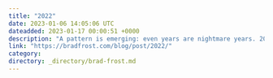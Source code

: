 ```yaml
---
title: "2022"
date: 2023-01-06 14:05:06 UTC
dateadded: 2023-01-17 00:00:51 +0000
description: "A pattern is emerging: even years are nightmare years. 2018 was a nightmare year. 2020 was a real fucking nightmare year. And now 2022 was a nightmare year. 2022 was a year of death, organizing chaos, once again putting our […]"
link: "https://bradfrost.com/blog/post/2022/"
category:
directory: _directory/brad-frost.md
---
```

